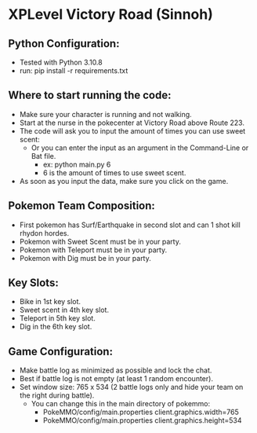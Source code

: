 # XPLevel Victory Road (Sinnoh)

## Python Configuration:
* Tested with Python 3.10.8
* run: pip install -r requirements.txt

## Where to start running the code:
* Make sure your character is running and not walking.
* Start at the nurse in the pokecenter at Victory Road above Route 223.
* The code will ask you to input the amount of times you can use sweet scent:
    * Or you can enter the input as an argument in the Command-Line or Bat file.
        * ex: python main.py 6
        * 6 is the amount of times to use sweet scent.
* As soon as you input the data, make sure you click on the game.

## Pokemon Team Composition:
* First pokemon has Surf/Earthquake in second slot and can 1 shot kill rhydon hordes.
* Pokemon with Sweet Scent must be in your party.
* Pokemon with Teleport must be in your party.
* Pokemon with Dig must be in your party.

## Key Slots:
* Bike in 1st key slot.
* Sweet scent in 4th key slot.
* Teleport in 5th key slot.
* Dig in the 6th key slot.

## Game Configuration:
* Make battle log as minimized as possible and lock the chat.
* Best if battle log is not empty (at least 1 random encounter).
* Set window size: 765 x 534 (2 battle logs only and hide your team on the right during battle).
    * You can change this in the main directory of pokemmo:
        * PokeMMO/config/main.properties client.graphics.width=765
        * PokeMMO/config/main.properties client.graphics.height=534
